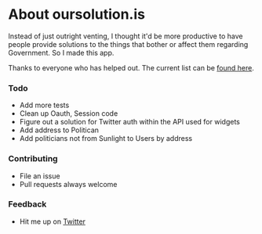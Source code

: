 # About oursolution.is

Instead of just outright venting, I thought it'd be more productive to have people provide solutions to the things that bother or affect them regarding Government. So I made this app.

Thanks to everyone who has helped out. The current list can be [found here](http://oursolution.is/about).

### Todo

  * Add more tests
  * Clean up Oauth, Session code
  * Figure out a solution for Twitter auth within the API used for widgets
  * Add address to Politican
  * Add politicians not from Sunlight to Users by address

### Contributing

  * File an issue
  * Pull requests always welcome

### Feedback

  * Hit me up on [Twitter](http://twitter.com/travisvalentine)
